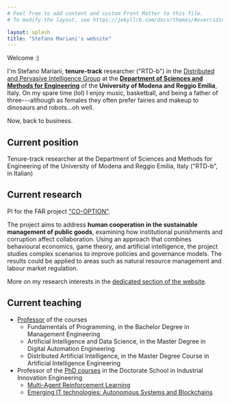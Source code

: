 ```yaml
---
# Feel free to add content and custom Front Matter to this file.
# To modify the layout, see https://jekyllrb.com/docs/themes/#overriding-theme-defaults

layout: splash
title: "Stefano Mariani's website"
---
```


Welcome :)

I'm Stefano Mariani, **tenure-track** researcher ("RTD-b") in the [Distributed and Pervasive Intelligence Group](http://dipi.unimore.it) at the [**Department of Sciences and Methods for Engineering**](https://www.dismi.unimore.it/en) of the **University of Modena and Reggio Emilia**, Italy.
On my spare time (lol) I enjoy music, basketball, and being a father of three---although as females they often prefer fairies and makeup to dinosaurs and robots...oh well.

Now, back to business.

## Current position

Tenure-track researcher at the Department of Sciences and Methods for Engineering of the University of Modena and Reggio Emilia, Italy ("RTD-b", in Italian)

## Current research

PI for the FAR project ["CO-OPTION"](https://drive.google.com/file/d/10MdOD4w54qyMoiC_LwIMXYGvQGu9KG1I/view?usp=sharing). 

The project aims to address **human cooperation in the sustainable management of public goods**, examining how institutional punishments and corruption affect collaboration. Using an approach that combines behavioural economics, game theory, and artificial intelligence, the project studies complex scenarios to improve policies and governance models. The results could be applied to areas such as natural resource management and labour market regulation.

More on my research interests in the [dedicated section of the website](https://smarianimore.github.io/research/).

## Current teaching

- [Professor](https://personale.unimore.it/rubrica/dettaglio/s.mariani) of the courses
  - Fundamentals of Programming, in the Bachelor Degree in Management Engineering
  - Artificial Intelligence and Data Science, in the Master Degree in Digital Automation Engineering
  - Distributed Artificial Intelligence, in the Master Degree Course in Artificial Intelligence Engineering
- Professor of the [PhD courses](http://www.iii.unimore.it/site/home/courses.html) in the Doctorate School in Industrial Innovation Engineering
    - [Multi-Agent Reinforcement Learning](https://github.com/smarianimore/2024-PhD-course-MARL)
    - [Emerging IT technologies: Autonomous Systems and Blockchains](https://github.com/smarianimore/phdXXXVI-asb)
